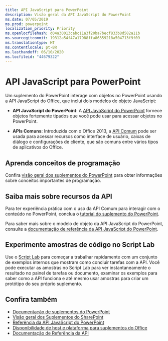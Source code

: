 ```yaml
---
title: API JavaScript para PowerPoint
description: Visão geral da API JavaScript do PowerPoint
ms.date: 07/05/2019
ms.prod: powerpoint
localization_priority: Priority
ms.openlocfilehash: d04a30013cabc11a3f20ba7becf833b8d582a11b
ms.sourcegitcommit: 19312a54f47a17988ffa86359218a504713f9f09
ms.translationtype: HT
ms.contentlocale: pt-BR
ms.lasthandoff: 06/10/2020
ms.locfileid: "44679322"
---
```

# <a name="javascript-api-for-powerpoint"></a>API JavaScript para PowerPoint

Um suplemento do PowerPoint interage com objetos no PowerPoint usando a API JavaScript do Office, que inclui dois modelos de objeto JavaScript:

* **API JavaScript do PowerPoint**: A [API JavaScript do PowerPoint](/javascript/api/powerpoint) fornece objetos fortemente tipados que você pode usar para acessar objetos no PowerPoint.

* **APIs Comuns**: Introduzida com o Office 2013, a [API Comum](/javascript/api/office) pode ser usada para acessar recursos como interface de usuário, caixas de diálogo e configurações de cliente, que são comuns entre vários tipos de aplicativos do Office.

## <a name="learn-programming-concepts"></a>Aprenda conceitos de programação

Confira [visão geral dos suplementos do PowerPoint](../../powerpoint/powerpoint-add-ins.md) para obter informações sobre conceitos importantes de programação.

## <a name="learn-about-api-capabilities"></a>Saiba mais sobre recursos da API

Para ter experiência prática com o uso da API Comum para interagir com o conteúdo no PowerPoint, conclua o [tutorial do suplemento do PowerPoint](../../tutorials/powerpoint-tutorial.md).

Para saber mais sobre o modelo de objeto da API JavaScript do PowerPoint, consulte a [documentação de referência da API JavaScript do PowerPoint](/javascript/api/powerpoint).

## <a name="try-out-code-samples-in-script-lab"></a>Experimente amostras de código no Script Lab

Use o [Script Lab](../../overview/explore-with-script-lab.md) para começar a trabalhar rapidamente com um conjunto de exemplos internos que mostram como concluir tarefas com a API. Você pode executar as amostras no Script Lab para ver instantaneamente o resultado no painel de tarefas ou documento, examinar os exemplos para saber como a API funciona e até mesmo usar amostras para criar um protótipo do seu próprio suplemento.

## <a name="see-also"></a>Confira também

- [Documentação de suplementos do PowerPoint](../../powerpoint/index.yml)
- [Visão geral dos Suplementos do SharePoint](../../powerpoint/powerpoint-add-ins.md)
- [Referência da API JavaScript do PowerPoint](/javascript/api/powerpoint)
- [Disponibilidade de host e plataforma para suplementos do Office](../../overview/office-add-in-availability.md)
- [Documentação de Referência da API](../javascript-api-for-office.md)
